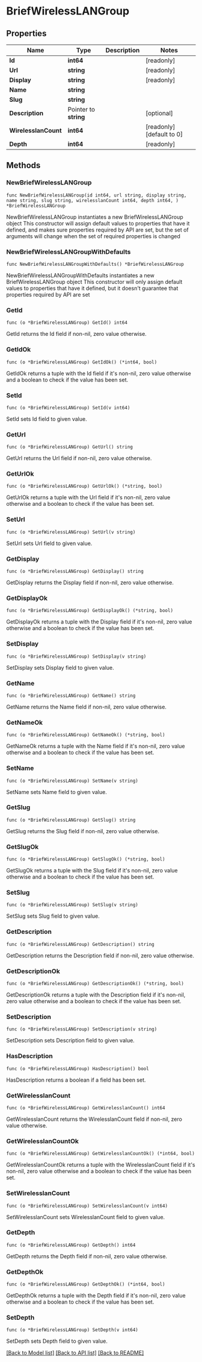 # BriefWirelessLANGroup

## Properties

Name | Type | Description | Notes
------------ | ------------- | ------------- | -------------
**Id** | **int64** |  | [readonly] 
**Url** | **string** |  | [readonly] 
**Display** | **string** |  | [readonly] 
**Name** | **string** |  | 
**Slug** | **string** |  | 
**Description** | Pointer to **string** |  | [optional] 
**WirelesslanCount** | **int64** |  | [readonly] [default to 0]
**Depth** | **int64** |  | [readonly] 

## Methods

### NewBriefWirelessLANGroup

`func NewBriefWirelessLANGroup(id int64, url string, display string, name string, slug string, wirelesslanCount int64, depth int64, ) *BriefWirelessLANGroup`

NewBriefWirelessLANGroup instantiates a new BriefWirelessLANGroup object
This constructor will assign default values to properties that have it defined,
and makes sure properties required by API are set, but the set of arguments
will change when the set of required properties is changed

### NewBriefWirelessLANGroupWithDefaults

`func NewBriefWirelessLANGroupWithDefaults() *BriefWirelessLANGroup`

NewBriefWirelessLANGroupWithDefaults instantiates a new BriefWirelessLANGroup object
This constructor will only assign default values to properties that have it defined,
but it doesn't guarantee that properties required by API are set

### GetId

`func (o *BriefWirelessLANGroup) GetId() int64`

GetId returns the Id field if non-nil, zero value otherwise.

### GetIdOk

`func (o *BriefWirelessLANGroup) GetIdOk() (*int64, bool)`

GetIdOk returns a tuple with the Id field if it's non-nil, zero value otherwise
and a boolean to check if the value has been set.

### SetId

`func (o *BriefWirelessLANGroup) SetId(v int64)`

SetId sets Id field to given value.


### GetUrl

`func (o *BriefWirelessLANGroup) GetUrl() string`

GetUrl returns the Url field if non-nil, zero value otherwise.

### GetUrlOk

`func (o *BriefWirelessLANGroup) GetUrlOk() (*string, bool)`

GetUrlOk returns a tuple with the Url field if it's non-nil, zero value otherwise
and a boolean to check if the value has been set.

### SetUrl

`func (o *BriefWirelessLANGroup) SetUrl(v string)`

SetUrl sets Url field to given value.


### GetDisplay

`func (o *BriefWirelessLANGroup) GetDisplay() string`

GetDisplay returns the Display field if non-nil, zero value otherwise.

### GetDisplayOk

`func (o *BriefWirelessLANGroup) GetDisplayOk() (*string, bool)`

GetDisplayOk returns a tuple with the Display field if it's non-nil, zero value otherwise
and a boolean to check if the value has been set.

### SetDisplay

`func (o *BriefWirelessLANGroup) SetDisplay(v string)`

SetDisplay sets Display field to given value.


### GetName

`func (o *BriefWirelessLANGroup) GetName() string`

GetName returns the Name field if non-nil, zero value otherwise.

### GetNameOk

`func (o *BriefWirelessLANGroup) GetNameOk() (*string, bool)`

GetNameOk returns a tuple with the Name field if it's non-nil, zero value otherwise
and a boolean to check if the value has been set.

### SetName

`func (o *BriefWirelessLANGroup) SetName(v string)`

SetName sets Name field to given value.


### GetSlug

`func (o *BriefWirelessLANGroup) GetSlug() string`

GetSlug returns the Slug field if non-nil, zero value otherwise.

### GetSlugOk

`func (o *BriefWirelessLANGroup) GetSlugOk() (*string, bool)`

GetSlugOk returns a tuple with the Slug field if it's non-nil, zero value otherwise
and a boolean to check if the value has been set.

### SetSlug

`func (o *BriefWirelessLANGroup) SetSlug(v string)`

SetSlug sets Slug field to given value.


### GetDescription

`func (o *BriefWirelessLANGroup) GetDescription() string`

GetDescription returns the Description field if non-nil, zero value otherwise.

### GetDescriptionOk

`func (o *BriefWirelessLANGroup) GetDescriptionOk() (*string, bool)`

GetDescriptionOk returns a tuple with the Description field if it's non-nil, zero value otherwise
and a boolean to check if the value has been set.

### SetDescription

`func (o *BriefWirelessLANGroup) SetDescription(v string)`

SetDescription sets Description field to given value.

### HasDescription

`func (o *BriefWirelessLANGroup) HasDescription() bool`

HasDescription returns a boolean if a field has been set.

### GetWirelesslanCount

`func (o *BriefWirelessLANGroup) GetWirelesslanCount() int64`

GetWirelesslanCount returns the WirelesslanCount field if non-nil, zero value otherwise.

### GetWirelesslanCountOk

`func (o *BriefWirelessLANGroup) GetWirelesslanCountOk() (*int64, bool)`

GetWirelesslanCountOk returns a tuple with the WirelesslanCount field if it's non-nil, zero value otherwise
and a boolean to check if the value has been set.

### SetWirelesslanCount

`func (o *BriefWirelessLANGroup) SetWirelesslanCount(v int64)`

SetWirelesslanCount sets WirelesslanCount field to given value.


### GetDepth

`func (o *BriefWirelessLANGroup) GetDepth() int64`

GetDepth returns the Depth field if non-nil, zero value otherwise.

### GetDepthOk

`func (o *BriefWirelessLANGroup) GetDepthOk() (*int64, bool)`

GetDepthOk returns a tuple with the Depth field if it's non-nil, zero value otherwise
and a boolean to check if the value has been set.

### SetDepth

`func (o *BriefWirelessLANGroup) SetDepth(v int64)`

SetDepth sets Depth field to given value.



[[Back to Model list]](../README.md#documentation-for-models) [[Back to API list]](../README.md#documentation-for-api-endpoints) [[Back to README]](../README.md)


